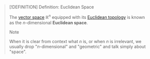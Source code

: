 >[!DEFINITION] Definition: Euclidean Space
>
>The [vector space](../../Algebra/Linear%20Algebra/Matrices/Row%20&%20Column%20Vectors/Real%20Vectors/Structure%20of%20the%20Real%20Vector%20Space.md) $\mathbb{R}^n$ equipped with its [Euclidean topology](Euclidean%20Topology/Euclidean%20Topology.md) is known as the $n$-dimensional **Euclidean space**.
>
>>[!NOTE]
>>
>>When it is clear from context what $n$ is, or when $n$ is irrelevant, we usually drop "$n$-dimensional" and "geometric" and talk simply about "space".
>>
>